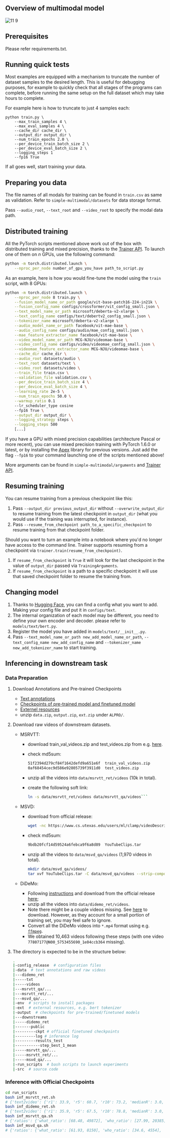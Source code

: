 ## Overview of multimodal model
![11 9](https://user-images.githubusercontent.com/62638829/201475820-3bd24245-7aa2-48e8-8055-38a2282988f7.png)

## Prerequisites

Please refer requirements.txt.

## Running quick tests

Most examples are equipped with a mechanism to truncate the number of dataset samples to the desired length. This is useful for debugging purposes, for example to quickly check that all stages of the programs can complete, before running the same setup on the full dataset which may take hours to complete.

For example here is how to truncate to just 4 samples each:
```
python train.py \
    --max_train_samples 4 \
    --max_eval_samples 4 \
    --cache_dir cache_dir \
    --output_dir output_dir \
    --num_train_epochs 2.0 \
    --per_device_train_batch_size 2 \
    --per_device_eval_batch_size 2 \
    --logging_steps 1 
    --fp16 True 
```

If all goes well, start training your data.

## Preparing you data

The file names of all modals for training can be found in `train.csv` as same as validation. Refer to `simple-multimodal/datasets` for data storage format.

Pass  `--audio_root`, `--text_root` and `--video_root` to specify the modal data path.

## Distributed training

All the PyTorch scripts mentioned above work out of the box with distributed training and mixed precision, thanks to the [Trainer API](https://huggingface.co/transformers/main_classes/trainer.html). To launch one of them on _n_ GPUs, use the following command:

```bash
python -m torch.distributed.launch \
    --nproc_per_node number_of_gpu_you_have path_to_script.py 
```

As an example, here is how you would fine-tune the model using the `train` script, with 8 GPUs:

```bash
python -m torch.distributed.launch \
    --nproc_per_node 8 train.py \
    --fusion_model_name_or_path google/vit-base-patch16-224-in21k \
    --fusion_config_name configs/crossformer/vit_config_small.json \
    --text_model_name_or_path microsoft/deberta-v2-xlarge \
    --text_config_name configs/text/debertv2_config_small.json \
    --tokenizer_name microsoft/deberta-v2-xlarge \
    --audio_model_name_or_path facebook/vit-mae-base \
    --audio_config_name configs/audio/mae_config_small.json \
    --mae_feature_extractor_name facebook/vit-mae-base \
    --video_model_name_or_path MCG-NJU/videomae-base \
    --video_config_name configs/video/videomae_config_small.json \
    --videomae_feature_extractor_name MCG-NJU/videomae-base \
    --cache_dir cache_dir \
    --audio_root datasets/audio \
    --text_root datasets/text \
    --video_root datasets/video \
    --train_file train.csv \
    --validation_file validation.csv \
    --per_device_train_batch_size 4 \
    --per_device_eval_batch_size 4 \
    --learning_rate 2e-5 \
    --num_train_epochs 50.0 \
    --warmup_ratio 0.1
    --lr_scheduler_type cosine
    --fp16 True \
    --output_dir output_dir \
    --logging_strategy steps \
    --logging_steps 500 
    [...]
```

If you have a GPU with mixed precision capabilities (architecture Pascal or more recent), you can use mixed precision training with PyTorch 1.6.0 or latest, or by installing the [Apex](https://github.com/NVIDIA/apex) library for previous versions. Just add the flag `--fp16` to your command launching one of the scripts mentioned above!

More arguments can be found in `simple-multimodal/arguments` and [Trainer API](https://huggingface.co/transformers/main_classes/trainer.html).

## Resuming training

You can resume training from a previous checkpoint like this:

1. Pass `--output_dir previous_output_dir` without `--overwrite_output_dir` to resume training from the latest checkpoint in `output_dir` (what you would use if the training was interrupted, for instance).
2. Pass `--resume_from_checkpoint path_to_a_specific_checkpoint` to resume training from that checkpoint folder.

Should you want to turn an example into a notebook where you'd no longer have access to the command line. Trainer supports resuming from a checkpoint via `trainer.train(resume_from_checkpoint)`.

1. If `resume_from_checkpoint` is `True` it will look for the last checkpoint in the value of `output_dir` passed via `TrainingArguments`.
2. If `resume_from_checkpoint` is a path to a specific checkpoint it will use that saved checkpoint folder to resume the training from.

## Changing model

1. Thanks to [Hugging Face](https://huggingface.co/docs/transformers/model_doc/bert),  you can find a config what you want to add. Making your config file and put it in `configs/text`.
2. The internal organization of each model may be different, you need to define your own encoder and decoder. please refer to `models/text/bert.py`.
3. Register the model you have added in `models/text/__init__.py`.
4. Pass `--text_model_name_or_path new_add_model_name_or_path`, `--text_config_name new_add_config_name` and `--tokenizer_name new_add_tokenizer_name`  to start training.

## Inferencing in downstream task

### Data Preparation 

1. Download Annotations and Pre-trained Checkpoints

   - [Text annotations](https://storage.googleapis.com/sfr-vision-language-research/ALPRO/data.zip)
   - [Checkpoints of pre-trained model and finetuned model](https://storage.googleapis.com/sfr-vision-language-research/ALPRO/output.zip)
   - [Externel resources](https://storage.googleapis.com/sfr-vision-language-research/ALPRO/ext.zip)
   - unzip `data.zip`, `output.zip`, `ext.zip` under `ALPRO/`.

2. Download raw videos of downstream datasets.

   - MSRVTT:

     - download train_val_videos.zip and test_videos.zip from e.g. [here](https://www.mediafire.com/folder/h14iarbs62e7p/shared).

     - check md5sum:

       ```bash
       51f2394d279cf84f1642defd9a651e6f  train_val_videos.zip
       0af68454cec9d586e92805739f3911d0  test_videos.zip
       ```

     - unzip all the videos into `data/msrvtt_ret/videos` (10k in total).

     - create the following soft link:

       ```bash
       ln -s data/msrvtt_ret/videos data/msrvtt_qa/videos```
       ```

    - MSVD:

      - download from official release:

        ```bash
        wget -nc https://www.cs.utexas.edu/users/ml/clamp/videoDescription/YouTubeClips.tar
        ```

      - check md5sum:

        ```bash
        9bdb20fcf14d59524a6febca9f6a8d89  YouTubeClips.tar
        ```

      - unzip all the videos to `data/msvd_qa/videos` (1,970 videos in total).

        ```bash
        mkdir data/msvd_qa/videos/ 
        tar xvf YouTubeClips.tar -C data/msvd_qa/videos --strip-components=1
        ```

    - DiDeMo:

      - Following [instructions](https://github.com/LisaAnne/LocalizingMoments/blob/master/README.md) and download from the official release [here](https://drive.google.com/drive/u/1/folders/1_oyJ5rQiZboipbMl6tkhY8v0s9zDkvJc);
      - unzip all the videos into `data/didemo_ret/videos`.
      - Note there might be a couple videos missing. See [here](https://github.com/LisaAnne/LocalizingMoments/blob/master/README.md#getting-the-videos) to download. However, as they account for a small portion of training set, you may feel safe to ignore.
      - Convert all the DiDeMo videos into `*.mp4` format using e.g. [`ffmpeg`](https://askubuntu.com/questions/396883/how-to-simply-convert-video-files-i-e-mkv-to-mp4).
      - We obtained 10,463 videos following these steps (with one video `77807177@N00_5753455690_1e04ccb364` missing).

  3. The directory is expected to be in the structure below:

     ```bash
     .
     |-config_release  # configuration files
     |-data  # text annotations and raw videos
     |---didemo_ret
     |-----txt
     |-----videos
     |---msrvtt_qa/...
     |---msrvtt_ret/...
     |---msvd_qa/...
     |-env  # scripts to install packages
     |-ext  # external resources, e.g. bert tokenizer
     |-output  # checkpoints for pre-trained/finetuned models
     |---downstreams
     |-----didemo_ret
     |-------public
     |---------ckpt # official finetuned checkpoints
     |---------log # inference log
     |---------results_test
     |-----------step_best_1_mean
     |-----msrvtt_qa/...
     |-----msrvtt_ret/...
     |-----msvd_qa/...
     |-run_scripts  # bash scripts to launch experiments
     |-src  # source code
     ```

### Inference with Official Checkpoints

  ```bash
  cd run_scripts
  bash inf_msrvtt_ret.sh
  # {'text2video': {'r1': 33.9, 'r5': 60.7, 'r10': 73.2, 'medianR': 3.0, 'meanR': 27.404}}
  bash inf_didemo_ret.sh
  # {'text2video': {'r1': 35.9, 'r5': 67.5, 'r10': 78.8, 'medianR': 3.0, 'meanR': 19.125}}
  bash inf_msrvtt_qa.sh
  # {'ratios': {'what_ratio': [68.48, 49872], 'who_ratio': [27.99, 20385], 'how_ratio': [2.25, 1640], 'where_ratio': [0.34, 250], 'when_ratio': [0.93, 677]}, 'overall_acc': 42.12, 'what_acc': 36.05, 'who_acc': 52.24, 'how_acc': 85.67, 'where_acc': 42.8, 'when_acc': 78.88}
  bash inf_msvd_qa.sh
  # {'ratios': {'what_ratio': [61.93, 8150], 'who_ratio': [34.6, 4554], 'how_ratio': [2.81, 370], 'where_ratio': [0.21, 28], 'when_ratio': [0.44, 58]}, 'overall_acc': 45.91, 'what_acc': 37.02, 'who_acc': 58.59, 'how_acc': 81.62, 'where_acc': 46.43, 'when_acc': 72.41}
  ```


## 